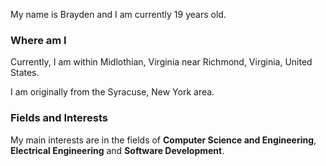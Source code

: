 My name is Brayden and I am currently 19 years old.

### Where am I
Currently, I am within Midlothian, Virginia near Richmond, Virginia, United States.

I am originally from the Syracuse, New York area.

### Fields and Interests
My main interests are in the fields of **Computer Science and Engineering**, **Electrical Engineering** and **Software Development**. 